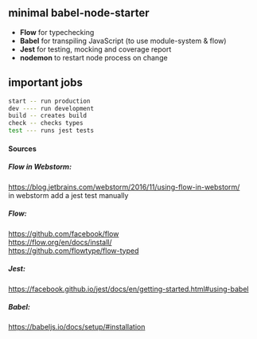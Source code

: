## minimal babel-node-starter

- **Flow** for typechecking
- **Babel** for transpiling JavaScript (to use module-system & flow)
- **Jest** for testing, mocking and coverage report
- **nodemon** to restart node process on change

## important jobs
```bash
start -- run production
dev ---- run development
build -- creates build
check -- checks types
test --- runs jest tests
```
#### Sources
##### Flow in Webstorm:
https://blog.jetbrains.com/webstorm/2016/11/using-flow-in-webstorm/  
in webstorm add a jest test manually
##### Flow:
https://github.com/facebook/flow  
https://flow.org/en/docs/install/  
https://github.com/flowtype/flow-typed  
##### Jest:
https://facebook.github.io/jest/docs/en/getting-started.html#using-babel  
##### Babel:
https://babeljs.io/docs/setup/#installation